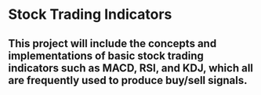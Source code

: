 # Stock Trading Indicators
## This project will include the concepts and implementations of basic stock trading indicators such as MACD, RSI, and KDJ, which all are frequently used to produce buy/sell signals.